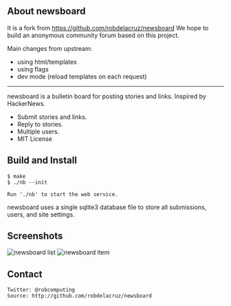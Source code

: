 ## About newsboard

It is a fork from https://github.com/robdelacruz/newsboard
We hope to build an anonymous community forum based on this project.

Main changes from upstream:

- using html/templates
- using flags
- dev mode (reload templates on each request)

-------

newsboard is a bulletin board for posting stories and links. Inspired by HackerNews.

- Submit stories and links.
- Reply to stories.
- Multiple users.
- MIT License

## Build and Install

    $ make
    $ ./nb --init

    Run './nb' to start the web service.

newsboard uses a single sqlite3 database file to store all submissions, users, and site settings.

## Screenshots

![newsboard list](screenshots/nb-index.png)
![newsboard item](screenshots/nb-item1.png)

## Contact
    Twitter: @robcomputing
    Source: http://github.com/robdelacruz/newsboard


